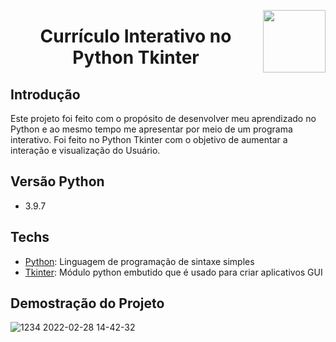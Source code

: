 <img width="100px" height="100px" align="right" src="https://user-images.githubusercontent.com/98564118/156256103-d7c3e307-0609-4dc7-aa3f-e33ca95de3a5.png">  <h1 align="center"> Currículo Interativo no Python Tkinter </h1>
## Introdução
Este projeto foi feito com o propósito de desenvolver meu aprendizado no Python e ao mesmo tempo me apresentar por meio de
um programa interativo. Foi feito no Python Tkinter com o objetivo de  aumentar a interação e visualização do Usuário.

## Versão Python
* 3.9.7

## Techs
* [Python](https://www.python.org/): Linguagem de programação de sintaxe simples</br>
* [Tkinter](https://docs.python.org/3/library/tkinter.html): Módulo python embutido que é usado para criar aplicativos GUI


## Demostração do Projeto
![1234 2022-02-28 14-42-32](https://user-images.githubusercontent.com/98564118/156251217-383a1330-712d-4b8e-9366-243da23e96d3.gif)


